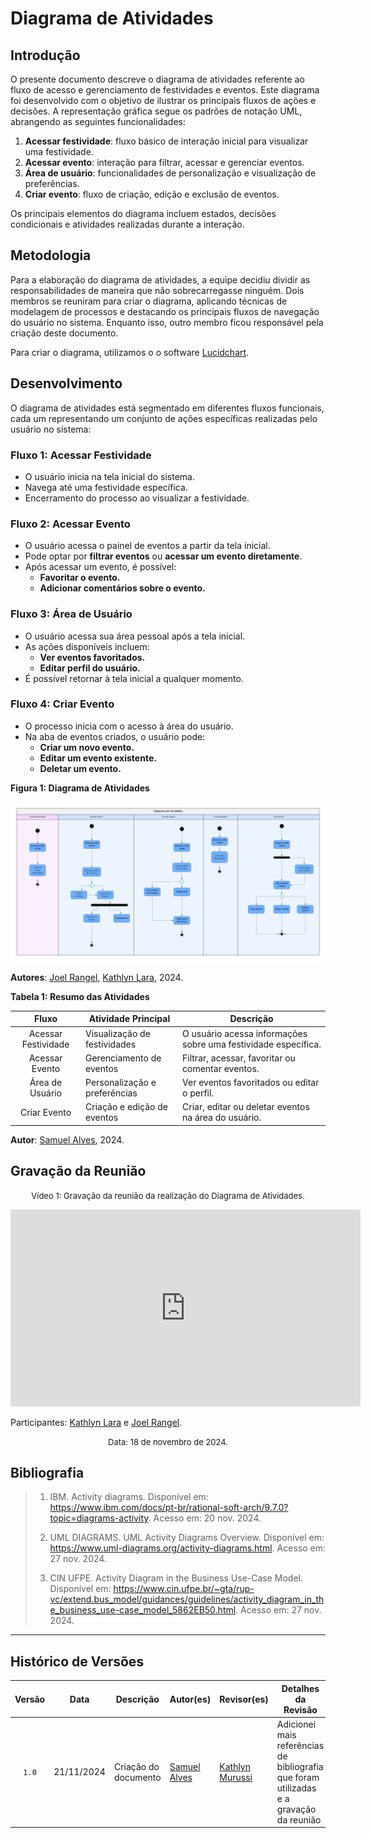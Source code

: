 # **Diagrama de Atividades**

## **Introdução**

O presente documento descreve o diagrama de atividades referente ao fluxo de acesso e gerenciamento de festividades e eventos. Este diagrama foi desenvolvido com o objetivo de ilustrar os principais fluxos de ações e decisões. A representação gráfica segue os padrões de notação UML, abrangendo as seguintes funcionalidades:

1. **Acessar festividade**: fluxo básico de interação inicial para visualizar uma festividade.
2. **Acessar evento**: interação para filtrar, acessar e gerenciar eventos.
3. **Área de usuário**: funcionalidades de personalização e visualização de preferências.
4. **Criar evento**: fluxo de criação, edição e exclusão de eventos.

Os principais elementos do diagrama incluem estados, decisões condicionais e atividades realizadas durante a interação.

## **Metodologia**

Para a elaboração do diagrama de atividades, a equipe decidiu dividir as responsabilidades de maneira que não sobrecarregasse ninguém. Dois membros se reuniram para criar o diagrama, aplicando técnicas de modelagem de processos e destacando os principais fluxos de navegação do usuário no sistema. Enquanto isso, outro membro ficou responsável pela criação deste documento. 

Para criar o diagrama, utilizamos o o software <a href="https://www.lucidchart.com/" target="blank">Lucidchart</a>.


## **Desenvolvimento**

O diagrama de atividades está segmentado em diferentes fluxos funcionais, cada um representando um conjunto de ações específicas realizadas pelo usuário no sistema:

### **Fluxo 1: Acessar Festividade**
- O usuário inicia na tela inicial do sistema.
- Navega até uma festividade específica.
- Encerramento do processo ao visualizar a festividade.

### **Fluxo 2: Acessar Evento**
- O usuário acessa o painel de eventos a partir da tela inicial.
- Pode optar por **filtrar eventos** ou **acessar um evento diretamente**.
- Após acessar um evento, é possível:
  - **Favoritar o evento.**
  - **Adicionar comentários sobre o evento.**

### **Fluxo 3: Área de Usuário**
- O usuário acessa sua área pessoal após a tela inicial.
- As ações disponíveis incluem:
  - **Ver eventos favoritados.**
  - **Editar perfil do usuário.**
- É possível retornar à tela inicial a qualquer momento.

### **Fluxo 4: Criar Evento**
- O processo inicia com o acesso à área do usuário.
- Na aba de eventos criados, o usuário pode:
  - **Criar um novo evento.**
  - **Editar um evento existente.**
  - **Deletar um evento.**

**Figura 1: Diagrama de Atividades**


![Diagrama de Atividades](../assets/diagrama-de-atividades/diagrama-de-atividades.jpg)


**Autores**: [Joel Rangel][JoelGH], [Kathlyn Lara][KathlynGH], 2024.

**Tabela 1: Resumo das Atividades**

| **Fluxo**         | **Atividade Principal**         | **Descrição**                                                                 |
| :----------------: | ------------------------------- | ----------------------------------------------------------------------------- |
| Acessar Festividade | Visualização de festividades    | O usuário acessa informações sobre uma festividade específica.                |
| Acessar Evento      | Gerenciamento de eventos       | Filtrar, acessar, favoritar ou comentar eventos.                              |
| Área de Usuário     | Personalização e preferências  | Ver eventos favoritados ou editar o perfil.                                   |
| Criar Evento        | Criação e edição de eventos    | Criar, editar ou deletar eventos na área do usuário.                          |

**Autor**: [Samuel Alves][SamuelGH], 2024.

## Gravação da Reunião
<font size="2"><p style="text-align: center">Vídeo 1: Gravação da reunião da realização do Diagrama de Atividades.</p></font>
<iframe width="560" height="315" 
  src="https://www.youtube.com/embed/NSocxGJ7qnk" 
  frameborder="0" 
  allow="accelerometer; autoplay; clipboard-write; encrypted-media; gyroscope; picture-in-picture" 
  allowfullscreen>
</iframe>

Participantes: [Kathlyn Lara](KathlynGH) e [Joel Rangel](JoelGH).

<font size="2"><p style="text-align: center">Data: 18 de novembro de 2024. </p></font>

## **Bibliografia**

> 1. IBM. Activity diagrams. Disponível em: https://www.ibm.com/docs/pt-br/rational-soft-arch/9.7.0?topic=diagrams-activity. Acesso em: 20 nov. 2024.
>
> 2. UML DIAGRAMS. UML Activity Diagrams Overview. Disponível em: https://www.uml-diagrams.org/activity-diagrams.html. Acesso em: 27 nov. 2024.
>
> 3. CIN UFPE. Activity Diagram in the Business Use-Case Model. Disponível em: https://www.cin.ufpe.br/~gta/rup-vc/extend.bus_model/guidances/guidelines/activity_diagram_in_the_business_use-case_model_5862EB50.html. Acesso em: 27 nov. 2024.
---

## **Histórico de Versões**

| **Versão** | **Data**       | **Descrição**               | **Autor(es)**       | **Revisor(es)** | **Detalhes da Revisão** |
| :--------: | -------------- | --------------------------- | ------------------- | --------------- | ----------------------- |
| `1.0`      | 21/11/2024     | Criação do documento        | [Samuel Alves][SamuelGH] | [Kathlyn Murussi](KathlynGH) | Adicionei mais referências de bibliografia que foram utilizadas e a gravação da reunião |

[AnaGH]: https://github.com/analufernanndess  
[CainaGH]: https://github.com/freitasc  
[PabloGH]: https://github.com/pabloheika
[AnaGH]: https://github.com/analufernanndess
[CainaGH]: https://github.com/freitasc
[ClaudioGH]: https://github.com/claudiohsc
[EliasGH]: https://github.com/EliasOliver21
[GuilhermeGH]: https://github.com/gmeister18
[JoelGH]: https://github.com/JoelSRangel
[KathlynGH]: https://github.com/klmurussi
[PabloGH]: https://github.com/pabloheika
[PedroRGH]: https://github.com/pedro-rodiguero
[PedroPGH]: https://github.com/Pedrin0030
[SamuelGH]: https://github.com/samuelalvess
[TalesGH]: https://github.com/TalesRG
